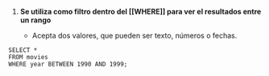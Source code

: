 1.  **Se utiliza como filtro dentro del [[WHERE]] para ver el resultados entre un rango**
	
	- Acepta dos valores, que pueden ser texto, números o fechas.

```
SELECT *
FROM movies
WHERE year BETWEEN 1990 AND 1999;
```

